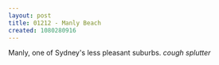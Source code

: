 ```yaml
---
layout: post
title: 01212 - Manly Beach
created: 1080280916
---
```

Manly, one of Sydney's less pleasant suburbs. *cough* *splutter*

